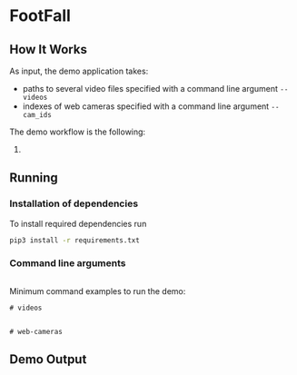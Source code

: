 # FootFall

## How It Works

As input, the demo application takes:
* paths to several video files specified with a command line argument `--videos`
* indexes of web cameras specified with a command line argument `--cam_ids`

The demo workflow is the following:

1.

## Running

### Installation of dependencies

To install required dependencies run

```bash
pip3 install -r requirements.txt
```

### Command line arguments

```
```

Minimum command examples to run the demo:

```
# videos


# web-cameras

```

## Demo Output
